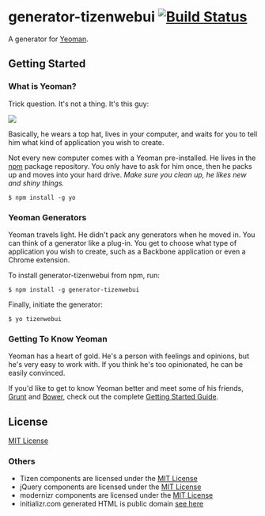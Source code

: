 # generator-tizenwebui [![Build Status](https://secure.travis-ci.org/jimschubert/generator-tizenwebui.png?branch=master)](https://travis-ci.org/jimschubert/generator-tizenwebui)

A generator for [Yeoman](http://yeoman.io).


## Getting Started

### What is Yeoman?

Trick question. It's not a thing. It's this guy:

![](http://i.imgur.com/JHaAlBJ.png)

Basically, he wears a top hat, lives in your computer, and waits for you to tell him what kind of application you wish to create.

Not every new computer comes with a Yeoman pre-installed. He lives in the [npm](https://npmjs.org) package repository. You only have to ask for him once, then he packs up and moves into your hard drive. *Make sure you clean up, he likes new and shiny things.*

```
$ npm install -g yo
```

### Yeoman Generators

Yeoman travels light. He didn't pack any generators when he moved in. You can think of a generator like a plug-in. You get to choose what type of application you wish to create, such as a Backbone application or even a Chrome extension.

To install generator-tizenwebui from npm, run:

```
$ npm install -g generator-tizenwebui
```

Finally, initiate the generator:

```
$ yo tizenwebui
```

### Getting To Know Yeoman

Yeoman has a heart of gold. He's a person with feelings and opinions, but he's very easy to work with. If you think he's too opinionated, he can be easily convinced.

If you'd like to get to know Yeoman better and meet some of his friends, [Grunt](http://gruntjs.com) and [Bower](http://bower.io), check out the complete [Getting Started Guide](https://github.com/yeoman/yeoman/wiki/Getting-Started).


## License

[MIT License](http://en.wikipedia.org/wiki/MIT_License)

### Others

* Tizen components are licensed under the [MIT License](http://en.wikipedia.org/wiki/MIT_License)
* jQuery components are licensed under the [MIT License](http://en.wikipedia.org/wiki/MIT_License)
* modernizr components are licensed under the [MIT License](http://en.wikipedia.org/wiki/MIT_License)
* initializr.com generated HTML is public domain [see here](http://verekia.com/initializr/responsive-template)  

